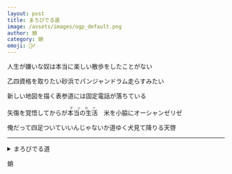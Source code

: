 ```yaml
---
layout: post
title: まろびでる道
image: /assets/images/ogp_default.png
author: 蛸
category: 蛸
emoji: 🧝‍♂️
---
```


<div class="tanka-area"><div class="tanka">
<p>人生が嫌いな奴は本当に楽しい散歩をしたことがない</p>
<p>乙四資格を取りたい砂浜でパンジャンドラム走らすみたい</p>
<p>新しい地図を描く表参道には固定電話が落ちている</p>
<p>矢傷を覚悟してからが<ruby>本当の生活<rp>（</rp><rt>マジカツ</rt><rp>）</rp></ruby>　米を小脇にオーシャンゼリゼ</p>
<p>俺だって四足ついていいんじゃないか道ゆく犬見て降りる天啓</p></div></div>

---

<details><summary>まろびでる道</summary>
人生が嫌いな奴は本当に楽しい散歩をしたことがない<br />
乙四資格を取りたい砂浜でパンジャンドラム走らすみたい<br />
新しい地図を描く表参道には固定電話が落ちている<br />
矢傷を覚悟してからが<ruby>本当の生活<rp>（</rp><rt>マジカツ</rt><rp>）</rp></ruby>　米を小脇にオーシャンゼリゼ<br />
俺だって四足ついていいんじゃないか道ゆく犬見て降りる天啓<br />
</details>

蛸
